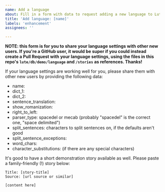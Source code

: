 ```yaml
---
name: Add a language
about: Fill in a form with data to request adding a new language to Lute's demos
title: 'Add language: [name]'
labels: 'enhancement'
assignees: ''

---
```


**NOTE: this form is for you to share your language settings with other new users.  If you're a GitHub user, it would be super if you could instead create a Pull Request with your language settings, using the files in this repo's `lute/db/demo/language` and `/stories` as references.  Thanks!**

If your language settings are working well for you, please share them with other new users by providing the following data:

* name: <language-name>
* dict_1: <dictionary-1-uri>
* dict_2: <dictionary-2-uri>
* sentence_translation: <translation uri>
* show_romanization: <true or false>
* right_to_left: <true or false>
* parser_type: spacedel or mecab   (probably "spacedel" is the correct one, "space delimited")
* split_sentences: characters to split sentences on, if the defaults aren't good
* split_sentence_exceptions:
* word_chars:
* character_substitutions:  (if there are any special characters)

It's good to have a short demonstration story available as well.  Please paste a family-friendly (!) story below:

```
Title: [story-title]
Source: [url source or similar]

[content here]
```
